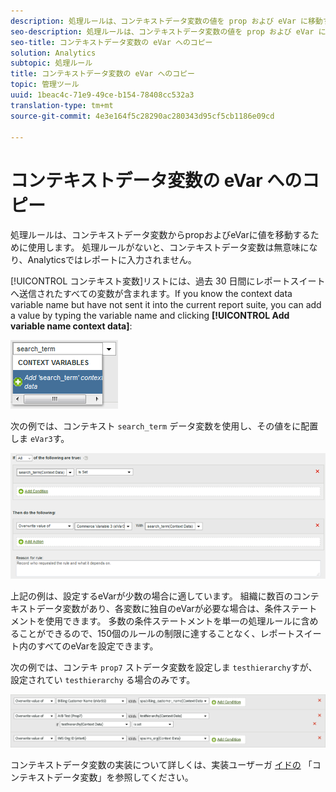 ```yaml
---
description: 処理ルールは、コンテキストデータ変数の値を prop および eVar に移動するために使用されます。
seo-description: 処理ルールは、コンテキストデータ変数の値を prop および eVar に移動するために使用されます。
seo-title: コンテキストデータ変数の eVar へのコピー
solution: Analytics
subtopic: 処理ルール
title: コンテキストデータ変数の eVar へのコピー
topic: 管理ツール
uuid: 1beac4c-71e9-49ce-b154-78408cc532a3
translation-type: tm+mt
source-git-commit: 4e3e164f5c28290ac280343d95cf5cb1186e09cd

---
```



# コンテキストデータ変数の eVar へのコピー

処理ルールは、コンテキストデータ変数からpropおよびeVarに値を移動するために使用します。 処理ルールがないと、コンテキストデータ変数は無意味になり、Analyticsではレポートに入力されません。

[!UICONTROL コンテキスト変数]リストには、過去 30 日間にレポートスイートへ送信されたすべての変数が含まれます。If you know the context data variable name but have not sent it into the current report suite, you can add a value by typing the variable name and clicking **[!UICONTROL Add variable name context data]**:

![追加](assets/add-context-variable.png)

次の例では、コンテキスト `search_term` データ変数を使用し、その値をに配置しま `eVar3`す。

![設定](assets/set-context-data.png)

上記の例は、設定するeVarが少数の場合に適しています。 組織に数百のコンテキストデータ変数があり、各変数に独自のeVarが必要な場合は、条件ステートメントを使用できます。 多数の条件ステートメントを単一の処理ルールに含めることができるので、150個のルールの制限に達することなく、レポートスイート内のすべてのeVarを設定できます。

次の例では、コンテキ `prop7` ストデータ変数を設定しま `testhierarchy`すが、設定されてい `testhierarchy` る場合のみです。

![条件付き](assets/add-conditional.png)

コンテキストデータ変数の実装について詳しくは、実装ユーザーガ [イドの](/help/implement/js-implementation/c-variables/context-data-variables.md) 「コンテキストデータ変数」を参照してください。
